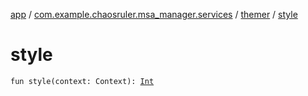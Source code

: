 [app](../../index.md) / [com.example.chaosruler.msa_manager.services](../index.md) / [themer](index.md) / [style](.)

# style

`fun style(context: Context): `[`Int`](https://kotlinlang.org/api/latest/jvm/stdlib/kotlin/-int/index.html)